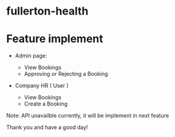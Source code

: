 # fullerton-health


# Feature implement 
- Admin page: 
  - View Bookings
  - Approving or Rejecting a Booking

- Company HR ( User ) 
  - View Bookings
  - Create a Booking
  
Note: API unavailble currently, it will be implement in next feature 

Thank you and have a good day!
